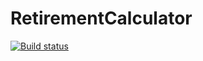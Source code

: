 # RetirementCalculator

[![Build status](https://build.appcenter.ms/v0.1/apps/efb9bfa5-4983-409d-a608-2b71751af09a/branches/dev/badge)](https://appcenter.ms)

